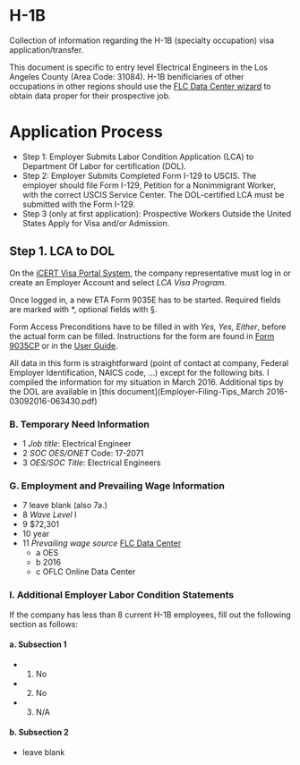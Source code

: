 # H-1B
Collection of information regarding the H-1B (specialty occupation) visa application/transfer.

This document is specific to entry level Electrical Engineers in the Los Angeles County (Area Code: 31084). H-1B benificiaries of other occupations in other regions should use the [FLC Data Center wizard](http://www.flcdatacenter.com/OESWizardStart.aspx) to obtain data proper for their prospective job.

# Application Process

- Step 1: Employer Submits Labor Condition Application (LCA) to Department Of Labor for certification (DOL).
- Step 2: Employer Submits Completed Form I-129 to USCIS.
The employer should file Form I-129, Petition for a Nonimmigrant Worker, with the correct USCIS Service Center. The DOL-certified LCA must be submitted with the Form I-129.
- Step 3 (only at first application): Prospective Workers Outside the United States Apply for Visa and/or Admission.

## Step 1. LCA to DOL

On the [iCERT Visa Portal System](https://icert.doleta.gov/), the company representative must log in or create an Employer Account and select *LCA Visa Program*.

Once logged in, a new ETA Form 9035E has to be started. Required fields are marked with *, optional fields with §.

Form Access Preconditions have to be filled in with *Yes, Yes, Either*, before the actual form can be filled. Instructions for the form are found in [Form 9035CP](9035CP.pdf) or in the [User Guide](iCERT_LCA_Mod_External_User_Guide.pdf).

All data in this form is straightforward (point of contact at company, Federal Employer Identification, NAICS code, ...) except for the following bits. I compiled the information for my situation in March 2016. Additional tips by the DOL are available in [this document](Employer-Filing-Tips_March 2016-03092016-063430.pdf)

### B. Temporary Need Information

- 1 *Job title*: Electrical Engineer
- 2 *SOC OES/ONET* Code: 17-2071
- 3 *OES/SOC Title*: Electrical Engineers

### G. Employment and Prevailing Wage Information

- 7 leave blank (also 7a.)
- 8 *Wave Level* I
- 9 $72,301
- 10 year
- 11 *Prevailing wage source* [FLC Data Center](http://www.flcdatacenter.com/OesQuickResults.aspx?area=31084&code=17-2071&year=16&source=1)
  * a OES 
  * b 2016
  * c OFLC Online Data Center

### I. Additional Employer Labor Condition Statements
If the company has less than 8 current H-1B employees, fill out the following section as follows:
#### a. Subsection 1
- 1. No
- 2. No
- 3. N/A

#### b. Subsection 2
- leave blank

